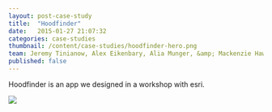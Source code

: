 ```yaml
---
layout: post-case-study
title:  "Hoodfinder"
date:   2015-01-27 21:07:32
categories: case-studies
thumbnail: /content/case-studies/hoodfinder-hero.png
team: Jeremy Tinianow, Alex Eikenbary, Alia Munger, &amp; Mackenzie Hawkings
published: false
---
```

Hoodfinder is an app we designed in a workshop with esri.

<div>
<img src="{{ site.baseurl }}/content/case-studies/hoodfinder-hero.png" />
</div>
